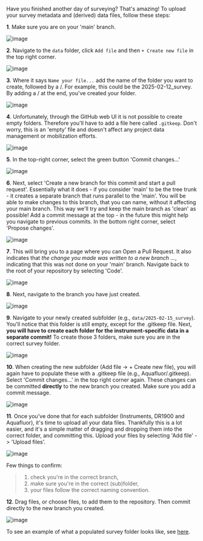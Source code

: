 Have you finished another day of surveying? That's amazing! To upload your survey metadata and (derived) data files, follow these steps:

**1**. Make sure you are on your 'main' branch.

![image](https://github.com/user-attachments/assets/7caa24fb-7581-4746-b3b6-faac03749165)

**2**. Navigate to the `data` folder, click `Add file` and then `+ Create new file` in the top right corner.

![image](https://github.com/user-attachments/assets/c1b7afec-394b-46ed-9171-dfa01ea74907)

**3**. Where it says `Name your file...` add the name of the folder you want to create, followed by a /. For example, this could be the 2025-02-12_survey. By adding a / at the end, you've created your folder.

![image](https://github.com/user-attachments/assets/7669a39b-767e-4080-85df-c6be828a5c56)

**4**. Unfortunately, through the GitHub web UI it is not possible to create empty folders. Therefore you'll have to add a file here called `.gitkeep`. Don't worry, this is an 'empty' file and doesn't affect any project data management or mobilization efforts.

![image](https://github.com/user-attachments/assets/00723af0-2194-4ae6-acdb-11d116b710e5)

**5**. In the top-right corner, select the green button 'Commit changes...'

![image](https://github.com/user-attachments/assets/5b90148f-d080-437b-84d9-15b5ece41f56)

**6**. Next, select 'Create a new branch for this commit and start a pull request'. Essentially what it does - if you consider 'main' to be the tree trunk - it creates a separate branch that runs parallel to the 'main'. You will be able to make changes to this branch, that you can name, without it affecting your main branch. This way we'll try and keep the main branch as 'clean' as possible! Add a commit message at the top - in the future this might help you navigate to previous commits. In the bottom right corner, select 'Propose changes'. 

![image](https://github.com/user-attachments/assets/51b4c19f-76ba-4038-b008-c5374270a643)

**7**. This will bring you to a page where you can Open a Pull Request. It also indicates that _the change you made was written to a new branch ..._, indicating that this was not done on your 'main' branch. Navigate back to the root of your repository by selecting 'Code'. 

![image](https://github.com/user-attachments/assets/ada431b1-39a4-42a6-ad42-f4a1895cae74)

**8**. Next, navigate to the branch you have just created.

![image](https://github.com/user-attachments/assets/f61324d8-e12c-4c46-86cb-b676aa308a5e)

**9**. Navigate to your newly created subfolder (e.g., `data/2025-02-15_survey`). You'll notice that this folder is still empty, except for the .gitkeep file. Next, **you will have to create each folder for the instrument-specific data in a separate commit!** To create those 3 folders, make sure you are in the correct survey folder. 

![image](https://github.com/user-attachments/assets/8643cb7a-5cc7-4b38-8bcc-2582f5a48090)

**10**. When creating the new subfolder (Add file -> + Create new file), you will again have to populate these with a .gitkeep file (e.g., Aquafluor/.gitkeep). Select 'Commit changes...' in the top right corner again. These changes can be committed **directly** to the new branch you created. Make sure you add a commit message.

![image](https://github.com/user-attachments/assets/d0a6a619-a1a1-4cca-9d56-4ab20c5981bb)

**11**. Once you've done that for each subfolder (Instruments, DR1900 and Aquafluor), it's time to upload all your data files. Thankfully this is a lot easier, and it's a simple matter of dragging and dropping them into the correct folder, and committing this. Upload your files by selecting 'Add file' -> 'Upload files'.

![image](https://github.com/user-attachments/assets/a24721ec-fa57-478e-a980-e8e72c95da63)

Few things to confirm: 
> 1) check you're in the correct branch, 
> 2) make sure you're in the correct (sub)folder, 
> 3) your files follow the correct naming convention. 

**12**. Drag files, or choose files, to add them to the repository. Then commit directly to the new branch you created.

![image](https://github.com/user-attachments/assets/99065155-87ea-4589-9f0d-204291105a19)

To see an example of what a populated survey folder looks like, see [here](https://github.com/HakaiInstitute/GEM-in-a-box-dataset-repository-template/tree/main/data/2024-09-16_example_dataset).
